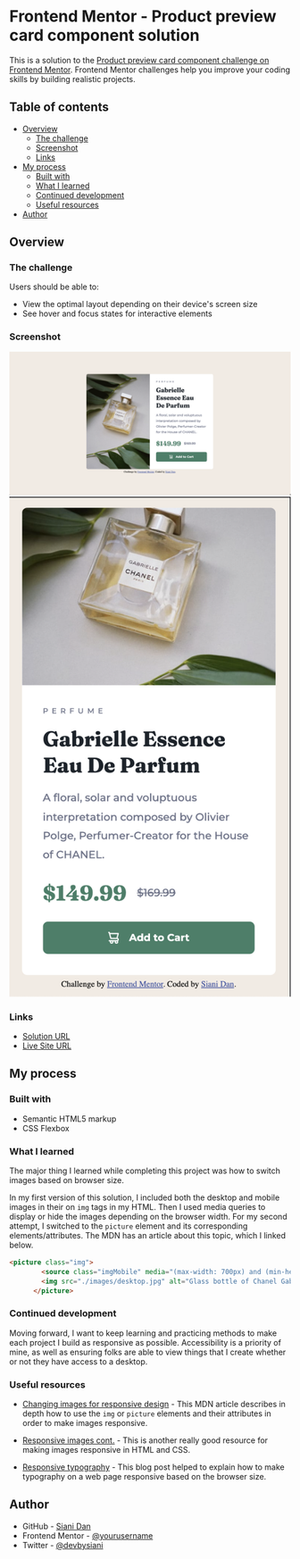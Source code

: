 # Frontend Mentor - Product preview card component solution

This is a solution to the [Product preview card component challenge on Frontend Mentor](https://www.frontendmentor.io/challenges/product-preview-card-component-GO7UmttRfa). Frontend Mentor challenges help you improve your coding skills by building realistic projects. 

## Table of contents

- [Overview](#overview)
  - [The challenge](#the-challenge)
  - [Screenshot](#screenshot)
  - [Links](#links)
- [My process](#my-process)
  - [Built with](#built-with)
  - [What I learned](#what-i-learned)
  - [Continued development](#continued-development)
  - [Useful resources](#useful-resources)
- [Author](#author)


## Overview

### The challenge

Users should be able to:

- View the optimal layout depending on their device's screen size
- See hover and focus states for interactive elements

### Screenshot

![Desktop](./screenshot-desktop.png)
![Mobile](./screenshot-mobile.png)

### Links

- [Solution URL](https://www.frontendmentor.io/solutions/responsive-product-preview-card-using-flexbox-vNWyrk-edq)
- [Live Site URL](https://sianidan.github.io/Product-Preview-Card/)

## My process

### Built with

- Semantic HTML5 markup
- CSS Flexbox

### What I learned

The major thing I learned while completing this project was how to switch images based on browser size. 

In my first version of this solution, I included both the desktop and mobile images in their on ```img``` tags in my HTML. Then I used media queries to display or hide the images depending on the browser width. For my second attempt, I switched to the ```picture``` element and its corresponding elements/attributes. The MDN has an article about this topic, which I linked below.

```html
<picture class="img">
        <source class="imgMobile" media="(max-width: 700px) and (min-height: 640px)" srcset="./images/mobile.jpg 686w" />
        <img src="./images/desktop.jpg" alt="Glass bottle of Chanel Gabrielle Perfume">
      </picture>
```

### Continued development

Moving forward, I want to keep learning and practicing methods to make each project I build as responsive as possible. Accessibility is a priority of mine, as well as ensuring folks are able to view things that I create whether or not they have access to a desktop.

### Useful resources

- [Changing images for responsive design](https://developer.mozilla.org/en-US/docs/Learn/HTML/Multimedia_and_embedding/Responsive_images) - This MDN article describes in depth how to use the ```img``` or ```picture``` elements and their attributes in order to make images responsive.

- [Responsive images cont.](https://css-tricks.com/responsive-images-css/) - This is another really good resource for making images responsive in HTML and CSS. 

- [Responsive typography](https://stevenloria.com/responsive-typography/#:~:text=Responsive%20Typography%20Using%20Modern%20CSS%201%20Recommended%3A%20PostCSS,Typographic%20Scale%20-%20Primer%20on%20modular%20scales%20) - This blog post helped to explain how to make typography on a web page responsive based on the browser size.

## Author

- GitHub - [Siani Dan](https://github.com/sianidan)
- Frontend Mentor - [@yourusername](https://www.frontendmentor.io/profile/sianidan)
- Twitter - [@devbysiani](https://www.twitter.com/devbysiani)

